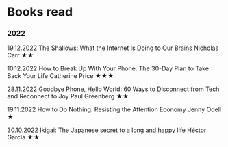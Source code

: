 # Books read

### 2022

19.12.2022
The Shallows: What the Internet Is Doing to Our Brains
Nicholas Carr
★★

10.12.2022
How to Break Up With Your Phone: The 30-Day Plan to Take Back Your Life
Catherine Price
★★★

28.11.2022
Goodbye Phone, Hello World: 60 Ways to Disconnect from Tech and Reconnect to Joy
Paul Greenberg
★★

19.11.2022
How to Do Nothing: Resisting the Attention Economy
Jenny Odell
★

30.10.2022
Ikigai: The Japanese secret to a long and happy life
Héctor García
★★
